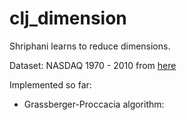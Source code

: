 # clj_dimension

Shriphani learns to reduce dimensions.

Dataset: NASDAQ 1970 - 2010 from [here](http://www.infochimps.com/datasets/nasdaq-exchange-daily-1970-2010-open-close-high-low-and-volume/)

Implemented so far:

 * Grassberger-Proccacia algorithm:
